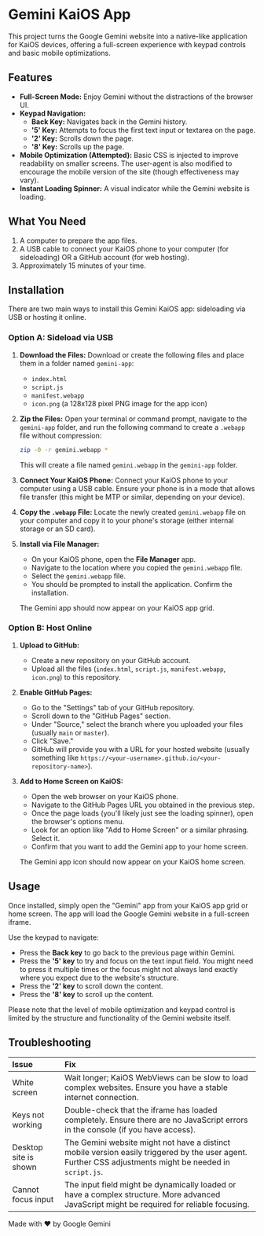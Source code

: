 # Gemini KaiOS App

This project turns the Google Gemini website into a native-like application for KaiOS devices, offering a full-screen experience with keypad controls and basic mobile optimizations.

## Features

* **Full-Screen Mode:** Enjoy Gemini without the distractions of the browser UI.
* **Keypad Navigation:**
    * **Back Key:** Navigates back in the Gemini history.
    * **'5' Key:** Attempts to focus the first text input or textarea on the page.
    * **'2' Key:** Scrolls down the page.
    * **'8' Key:** Scrolls up the page.
* **Mobile Optimization (Attempted):** Basic CSS is injected to improve readability on smaller screens. The user-agent is also modified to encourage the mobile version of the site (though effectiveness may vary).
* **Instant Loading Spinner:** A visual indicator while the Gemini website is loading.

## What You Need

1.  A computer to prepare the app files.
2.  A USB cable to connect your KaiOS phone to your computer (for sideloading) OR a GitHub account (for web hosting).
3.  Approximately 15 minutes of your time.

## Installation

There are two main ways to install this Gemini KaiOS app: sideloading via USB or hosting it online.

### Option A: Sideload via USB

1.  **Download the Files:** Download or create the following files and place them in a folder named `gemini-app`:
    * `index.html`
    * `script.js`
    * `manifest.webapp`
    * `icon.png` (a 128x128 pixel PNG image for the app icon)

2.  **Zip the Files:** Open your terminal or command prompt, navigate to the `gemini-app` folder, and run the following command to create a `.webapp` file without compression:
    ```bash
    zip -0 -r gemini.webapp *
    ```
    This will create a file named `gemini.webapp` in the `gemini-app` folder.

3.  **Connect Your KaiOS Phone:** Connect your KaiOS phone to your computer using a USB cable. Ensure your phone is in a mode that allows file transfer (this might be MTP or similar, depending on your device).

4.  **Copy the `.webapp` File:** Locate the newly created `gemini.webapp` file on your computer and copy it to your phone's storage (either internal storage or an SD card).

5.  **Install via File Manager:**
    * On your KaiOS phone, open the **File Manager** app.
    * Navigate to the location where you copied the `gemini.webapp` file.
    * Select the `gemini.webapp` file.
    * You should be prompted to install the application. Confirm the installation.

    The Gemini app should now appear on your KaiOS app grid.

### Option B: Host Online

1.  **Upload to GitHub:**
    * Create a new repository on your GitHub account.
    * Upload all the files (`index.html`, `script.js`, `manifest.webapp`, `icon.png`) to this repository.

2.  **Enable GitHub Pages:**
    * Go to the "Settings" tab of your GitHub repository.
    * Scroll down to the "GitHub Pages" section.
    * Under "Source," select the branch where you uploaded your files (usually `main` or `master`).
    * Click "Save."
    * GitHub will provide you with a URL for your hosted website (usually something like `https://<your-username>.github.io/<your-repository-name>`).

3.  **Add to Home Screen on KaiOS:**
    * Open the web browser on your KaiOS phone.
    * Navigate to the GitHub Pages URL you obtained in the previous step.
    * Once the page loads (you'll likely just see the loading spinner), open the browser's options menu.
    * Look for an option like "Add to Home Screen" or a similar phrasing. Select it.
    * Confirm that you want to add the Gemini app to your home screen.

    The Gemini app icon should now appear on your KaiOS home screen.

## Usage

Once installed, simply open the "Gemini" app from your KaiOS app grid or home screen. The app will load the Google Gemini website in a full-screen iframe.

Use the keypad to navigate:

* Press the **Back key** to go back to the previous page within Gemini.
* Press the **'5' key** to try and focus on the text input field. You might need to press it multiple times or the focus might not always land exactly where you expect due to the website's structure.
* Press the **'2' key** to scroll down the content.
* Press the **'8' key** to scroll up the content.

Please note that the level of mobile optimization and keypad control is limited by the structure and functionality of the Gemini website itself.

## Troubleshooting

| Issue                 | Fix                                                                                                                               |
| :-------------------- | :-------------------------------------------------------------------------------------------------------------------------------- |
| White screen          | Wait longer; KaiOS WebViews can be slow to load complex websites. Ensure you have a stable internet connection.                    |
| Keys not working      | Double-check that the iframe has loaded completely. Ensure there are no JavaScript errors in the console (if you have access).       |
| Desktop site is shown | The Gemini website might not have a distinct mobile version easily triggered by the user agent. Further CSS adjustments might be needed in `script.js`. |
| Cannot focus input    | The input field might be dynamically loaded or have a complex structure. More advanced JavaScript might be required for reliable focusing. |

Made with ❤ by Google Gemini
